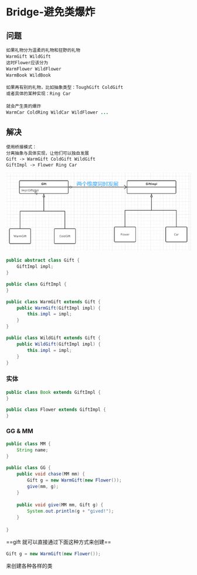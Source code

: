 # Bridge-避免类爆炸

## 问题

```java
如果礼物分为温柔的礼物和狂野的礼物
WarmGift WildGift
这时Flower应该分为
WarmFlower WildFlower
WarmBook WildBook

如果再有别的礼物，比如抽象类型：ToughGift ColdGift
或者具体的某种实现：Ring Car

就会产生类的爆炸
WarmCar ColdRing WildCar WildFlower ...
```

## 解决

```
使用桥接模式：
分离抽象与具体实现，让他们可以独自发展
Gift -> WarmGift ColdGift WildGift
GiftImpl -> Flower Ring Car
```

![image-20211105212559928](https://raw.githubusercontent.com/handsomeyi/Pics/master/image-20211105212559928.png)







```java
public abstract class Gift {
    GiftImpl impl;
}
```

```java
public class GiftImpl {
}
```

```java
public class WarmGift extends Gift {
    public WarmGift(GiftImpl impl) {
        this.impl = impl;
    }
}
```

```java
public class WildGift extends Gift {
    public WildGift(GiftImpl impl) {
        this.impl = impl;
    }
}
```

### 实体

```java
public class Book extends GiftImpl {
}
```

```java
public class Flower extends GiftImpl {
}
```

###  GG & MM 

```java
public class MM {
    String name;
}
```

```java
public class GG {
    public void chase(MM mm) {
        Gift g = new WarmGift(new Flower());
        give(mm, g);
    }

    public void give(MM mm, Gift g) {
        System.out.println(g + "gived!");
    }

}
```



==gift 就可以直接通过下面这种方式来创建==

```java
Gift g = new WarmGift(new Flower());
```

来创建各种各样的类

